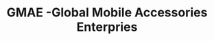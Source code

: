 ---
title: "GMAE -Global Mobile Accessories Enterpries"
url: /karachi/gmae-global-mobile-accessories-enterpries/
shop: Handy
---
